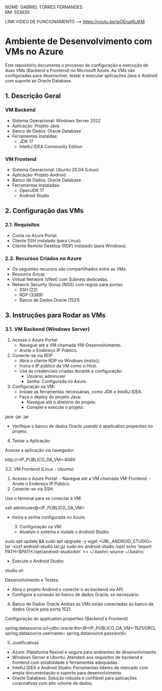 NOME: GABRIEL TORRES FERNANDES  
RM: 553635


LINK VIDEO DE FUNCIONAMENTO --> https://youtu.be/wOEnaiKIJKM


# Ambiente de Desenvolvimento com VMs no Azure

Este repositório documenta o processo de configuração e execução de duas VMs (Backend e Frontend) no Microsoft Azure. As VMs são configuradas para desenvolver, testar e executar aplicações Java e Android com suporte ao Oracle Database.

## 1. Descrição Geral

### VM Backend
- Sistema Operacional: Windows Server 2022
- Aplicação: Projeto Java
- Banco de Dados: Oracle Database
- Ferramentas Instaldas:
    - JDK 17
    - IntelliJ IDEA Community Edition

### VM Frontend
- Sistema Operacional: Ubuntu 20.04 (Linux)
- Aplicação: Projeto Android
- Banco de Dados: Oracle Database
- Ferramentas Instaladas:
    - OpenJDK 17
    - Android Studio

## 2. Configuração das VMs

### 2.1. Requisitos
- Conta no Azure Portal.
- Cliente SSH instalado (para Linux).
- Cliente Remote Desktop (RDP) instalado (para Windows).

### 2.2. Recursos Criados no Azure
- Os seguintes recursos são compartilhados entre as VMs:
- Resource Group
- Virtual Network (VNet) com Subnets dedicadas.
- Network Security Group (NSG) com regras para portas:
    - SSH (22)
    - RDP (3389)
    - Banco de Dados Oracle (1521)

## 3. Instruções para Rodar as VMs
   
### 3.1. VM Backend (Windows Server)

1. Acesse o Azure Portal:
    - Navegue até a VM chamada VM-Desenvolvimento.
    - Anote o Endereço IP Público.
2. Conecte-se via RDP:
    - Abra o cliente RDP no Windows (mstsc).
    - Insira o IP público da VM como o Host.
    - Use as credenciais criadas durante a configuração:
        - Usuário: adminuser
        - Senha: Configurada no Azure.
3. Configuração na VM:
     - Instale as ferramentas necessárias, como JDK e IntelliJ IDEA.
    -  Faça o deploy do projeto Java:
        -  Navegue até o diretório do projeto.
        - Compile e execute o projeto:

java -jar <seu-projeto>.jar

- Verifique o banco de dados Oracle usando o application.properties no projeto.

4. Testar a Aplicação:

Acesse a aplicação via navegador:

http://<IP_PÚBLICO_DA_VM>:8080


3.2. VM Frontend (Linux - Ubuntu)
  1. Acesse o Azure Portal:
    - Navegue até a VM chamada VM-Frontend.
    - Anote o Endereço IP Público.
  2. Conecte-se via SSH:

Use o terminal para se conectar à VM:

ssh adminuser@<IP_PÚBLICO_DA_VM>

- Insira a senha configurada no Azure.
  
  3. Configuração na VM:

    - Atualize o sistema e instale o Android Studio:

sudo apt update && sudo apt upgrade -y
wget <URL_ANDROID_STUDIO>
tar -xvzf android-studio.tar.gz
sudo mv android-studio /opt/
echo 'export PATH=$PATH:/opt/android-studio/bin' >> ~/.bashrc
source ~/.bashrc

- Execute o Android Studio:

studio.sh

Desenvolvimento e Testes:

  - Abra o projeto Android e conecte-o ao backend via API.
  - Configure a conexão ao banco de dados Oracle, se necessário.
    
4. Banco de Dados Oracle
Ambas as VMs estão conectadas ao banco de dados Oracle pela porta 1521.

Configuração do application.properties (Backend e Frontend)

spring.datasource.url=jdbc:oracle:thin:@<IP_PÚBLICO_DA_VM>:1521/ORCL
spring.datasource.username=<USUARIO>
spring.datasource.password=<SENHA>

5. Justificativas
   
  - Azure: Plataforma flexível e segura para ambientes de desenvolvimento.
  - Windows Server e Ubuntu: Atendem aos requisitos de backend e frontend com     estabilidade e ferramentas adequadas.
  - IntelliJ IDEA e Android Studio: Ferramentas líderes de mercado com ampla      documentação e suporte para desenvolvimento.
  - Oracle Database: Solução robusta e confiável para aplicações corporativas     com alto volume de dados.



